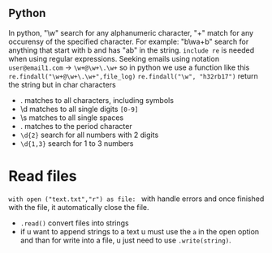 ## Python

In python, "\w" search for any alphanumeric character, "+" match for any occurensy of the specified character.
For example: "b\wa+b" search for anything that start with b and has "ab" in the string.
`include re` is needed when using regular expressions.
Seeking emails using notation
`user@email1.com` -> `\w+@\w+\.\w+` so in python we use a function like this `re.findall("\w+@\w+\.\w+",file_log)`
`re.findall("\w", "h32rb17")` return the string but in char characters
*   . matches to all characters, including symbols
*   \d matches to all single digits `[0-9]`
*   \s matches to all single spaces 
*   \. matches to the period character
*   `\d{2}` search for all numbers with 2 digits
*   `\d{1,3}` search for 1 to 3 numbers

# Read files
`with open ("text.txt","r") as file: ` with handle errors and once finished with the file, it automatically close the file.
*   `.read()` convert files into strings
*   if u want to append strings to a text u must use the `a` in the open option and than for write into a file, u just need to use `.write(string)`.
